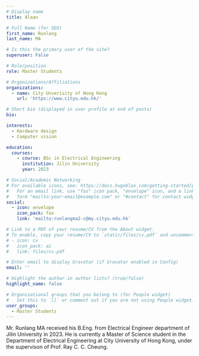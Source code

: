 ```yaml
---
# Display name
title: Alaan

# Full Name (for SEO)
first_name: Runlang
last_name: MA

# Is this the primary user of the site?
superuser: False

# Role/position
role: Master Students

# Organizations/Affiliations
organizations:
  - name: City Unverisity of Hong Kong
    url: 'https://www.cityu.edu.hk/'

# Short bio (displayed in user profile at end of posts)
bio: 

interests:
  - Hardware design
  - Computer vision

education:
  courses:
    - course: BSc in Electrical Engineering
      institution: Jilin University
      year: 2023

# Social/Academic Networking
# For available icons, see: https://docs.hugoblox.com/getting-started/page-builder/#icons
#   For an email link, use "fas" icon pack, "envelope" icon, and a link in the
#   form "mailto:your-email@example.com" or "#contact" for contact widget.
social:
  - icon: envelope
    icon_pack: fas
    link: 'mailto:runlangma2-c@my.cityu.edu.hk'

# Link to a PDF of your resume/CV from the About widget.
# To enable, copy your resume/CV to `static/files/cv.pdf` and uncomment the lines below.
# - icon: cv
#   icon_pack: ai
#   link: files/cv.pdf

# Enter email to display Gravatar (if Gravatar enabled in Config)
email: ''

# Highlight the author in author lists? (true/false)
highlight_name: false

# Organizational groups that you belong to (for People widget)
#   Set this to `[]` or comment out if you are not using People widget.
user_groups:
  - Master Students
---
```


Mr. Runlang MA received his B.Eng. from Electrical Engineer department of Jilin University in 2023. He is currently a Master of Science student in the Department of Electrical Engineering at City University of Hong Kong, under the supervison of Prof. Ray C. C. Cheung.
